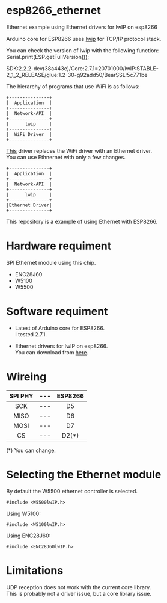# esp8266_ethernet

Ethernet example using Ethernet drivers for lwIP on esp8266

Arduino core for ESP8266 uses [lwip](https://savannah.nongnu.org/projects/lwip/) for TCP/IP protocol stack.

You can check the version of lwip with the following function: Serial.print(ESP.getFullVersion());

SDK:2.2.2-dev(38a443e)/Core:2.7.1=20701000/lwIP:STABLE-2_1_2_RELEASE/glue:1.2-30-g92add50/BearSSL:5c771be

The hierarchy of programs that use WiFi is as follows:

```
+---------------+
|  Application  |
+---------------+
|  Network-API  |
+---------------+
|      lwip     |
+---------------+
|  WiFi Driver  |
+---------------+ 
```



[This](https://github.com/d-a-v/W5500lwIP) driver replaces the WiFi driver with an Ethernet driver.   
You can use Ethnernet with only a few changes.   

```
+---------------+
|  Application  |
+---------------+
|  Network-API  |
+---------------+
|      lwip     |
+---------------+
|Ethernet Driver|
+---------------+
```

This repository is a example of using Ethernet with ESP8266.

# Hardware requiment
SPI Ethernet module using this chip.
- ENC28J60
- W5100
- W5500

# Software requiment
- Latest of Arduino core for ESP8266.   
I tested 2.7.1.   

- Ethernet drivers for lwIP on esp8266.   
You can download from [here](https://github.com/d-a-v/W5500lwIP).

# Wireing

|SPI PHY|---|ESP8266|
|:-:|:-:|:-:|
|SCK|---|D5|
|MISO|---|D6|
|MOSI|---|D7|
|CS|---|D2(*)|

(*) You can change.

# Selecting the Ethernet module

By default the W5500 ethernet controller is selected.

```
#include <W5500lwIP.h>
```

Using W5100:

```
#include <W5100lwIP.h>
```

Using ENC28J60:

```
#include <ENC28J60lwIP.h>
```

# Limitations
UDP reception does not work with the current core library.   
This is probably not a driver issue, but a core library issue.   
